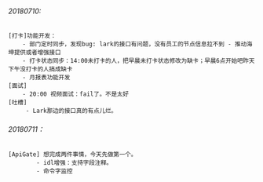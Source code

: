 ###### 20180710:
	[打卡]功能开发：
        - 部门定时同步，发现bug: lark的接口有问题，没有员工的节点信息拉不到 - 推动海坤提供或者增强接口
        - 打卡状态同步：14:00未打卡的人，把早晨未打卡状态修改为缺卡；早晨6点开始吧昨天下午没打卡的人搞成缺卡
        - 月报表功能开发
    [面试]
        - 20:00 视频面试：fail了。不是太好
    [吐槽]
    	 - Lark那边的接口真的有点儿烂。

###### 20180711：
    [ApiGate] 想完成两件事情，今天先做第一个。
      		- idl增强：支持字段注释。
      		- 命令字监控
    